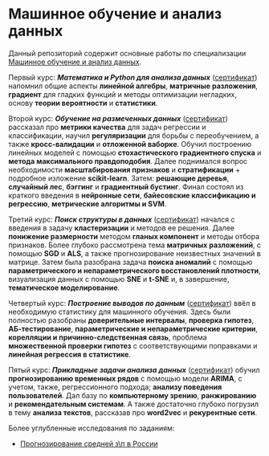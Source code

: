 # Машинное обучение и анализ данных
Данный репозиторий содержит основные работы по специализации <a href="https://www.coursera.org/specializations/machine-learning-data-analysis" >Машинное обучение и анализ данных</a>.

Первый курс: ***Математика и Python для анализа данных*** (<a href="https://github.com/Kirill-Shokhin/Coursera-Machine-Learning-and-Data-Analysis/blob/main/Обучение%20на%20размеченных%20данных/Coursera%20Certificate%20Математика%20и%20python%20для%20анализа%20данных.pdf" >сертификат</a>) напомнил общие аспекты __линейной алгебры__, __матричные разложения__, __градиент__ для гладких функций и методы оптимизации негладких, основу __теории вероятности__ и __статистики__.  

Второй курс: ***Обучение на размеченных данных*** (<a href="https://github.com/Kirill-Shokhin/Coursera-Machine-Learning-and-Data-Analysis/blob/main/Обучение%20на%20размеченных%20данных/Coursera%20Certificate%20Обучение%20на%20размеченных%20данных.pdf" >сертификат</a>) рассказал про __метрики качества__ для задач регрессии и классификации, научил __регуляризации__ для борьбы с переобучением, а также __кросс-валидации__ и __отложенной ваборке__. Обучил построению линейных моделей с помощью __стохастического градиентного спуска__ и __метода максимального правдоподобия__. Далее поднимался вопрос необходимости __масштабирования признаков__ и __стратификации__ + подробное изложение __scikit-learn__. Затем: __решающие деревья__, __случайный лес__, __бэггинг__ и __градиентный бустинг__. Финал состоял из краткого введения в __нейронные сети__, __байесовские классификацию и регрессию__, __метрические алгоритмы и SVM__.

Третий курс: ***Поиск структуры в данных*** (<a href="https://github.com/Kirill-Shokhin/Coursera-Machine-Learning-and-Data-Analysis/blob/main/Поиск%20структуры%20в%20данных/Coursera%20Certificate%20Поиск%20структуры%20в%20данных.pdf" >сертификат</a>) начался с введения в задачу __кластеризации__ и методов ее решения. Далее __понижение размерности__ методом __гланых компонент__ и методы отбора признаков. Более глубоко рассмотрена тема __матричных разложений__, с помощью __SGD__ и __ALS__, а также прогнозирование неизвестных значений в матрице. Затем была разобрана задача __поиска аномалий__ с помощью __параметрического и непараметрического восстановлений плотности__, визуализация данных с помощью __SNE__ и __t-SNE__ и, в завершение, __тематическое моделирование__.

Четвертый курс: ***Построение выводов по данным*** (<a href="https://github.com/Kirill-Shokhin/Coursera-Machine-Learning-and-Data-Analysis/blob/main/Построение%20выводов%20по%20данным/Coursera%20Certificate%20Построение%20выводов%20по%20данным.pdf" >сертификат</a>) ввёл в необходимую статистику для машинного обучения. Здесь были полностью разобраны __доверительные интервалы__, __проверка гипотез__, __AБ-тестирование__, __параметрические и непараметрические критерии__, __корелляции и причинно-следственная связь__, проблема __множественной проверки гипотез__ с соответствующими поправками и  __линейная регрессия в статистике__.

Пятый курс: ***Прикладные задачи анализа данных*** (<a href="https://github.com/Kirill-Shokhin/Coursera-Machine-Learning-and-Data-Analysis/blob/main/Прикладные%20задачи%20анализа%20данных/Coursera%20Certificate%20Прикладные%20задачи%20анализа%20данных.pdf" >сертификат</a>) обучил __прогнозированию временных рядов__ с помощью модели __ARIMA__, с учетом, также, регрессионного подхода; __анализу поведения пользователей__. Дал базу по __компьютерному зрению__, __ранжированию__ и __рекомендательным системам__. А также достаточно глубоко погрузил в тему __анализа текстов__, рассказав про __word2vec__ и __рекурентные сети__.


Более углубленные исследования по заданиям:
 - <a href="https://nbviewer.jupyter.org/github/Kirill-Shokhin/Coursera-ML-/blob/main/Прикладные%20задачи%20анализа%20данных/Прогнозирование%20уровня%20средней%20заработной%20платы%20в%20России.ipynb" >Прогнозирование средней з\п в России</a>
